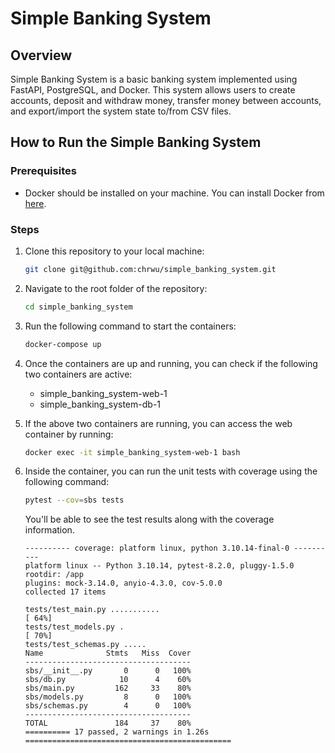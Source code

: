 # Simple Banking System

## Overview
Simple Banking System is a basic banking system implemented using FastAPI, PostgreSQL, and Docker. This system allows users to create accounts, deposit and withdraw money, transfer money between accounts, and export/import the system state to/from CSV files.

## How to Run the Simple Banking System

### Prerequisites
- Docker should be installed on your machine. You can install Docker from [here](https://docs.docker.com/desktop/).

### Steps
1. Clone this repository to your local machine:

    ```bash
    git clone git@github.com:chrwu/simple_banking_system.git
    ```

2. Navigate to the root folder of the repository:

    ```bash
    cd simple_banking_system
    ```

3. Run the following command to start the containers:

    ```bash
    docker-compose up
    ```

4. Once the containers are up and running, you can check if the following two containers are active:
    - simple_banking_system-web-1
    - simple_banking_system-db-1

5. If the above two containers are running, you can access the web container by running:

    ```bash
    docker exec -it simple_banking_system-web-1 bash
    ```

6. Inside the container, you can run the unit tests with coverage using the following command:

    ```bash
    pytest --cov=sbs tests
    ```
   You'll be able to see the test results along with the coverage information.
   ```
   ---------- coverage: platform linux, python 3.10.14-final-0 ----------
   platform linux -- Python 3.10.14, pytest-8.2.0, pluggy-1.5.0
   rootdir: /app
   plugins: mock-3.14.0, anyio-4.3.0, cov-5.0.0
   collected 17 items
   
   tests/test_main.py ...........                                                                                                                                                                     [ 64%]
   tests/test_models.py .                                                                                                                                                                             [ 70%]
   tests/test_schemas.py .....
   Name              Stmts   Miss  Cover
   -------------------------------------
   sbs/__init__.py       0      0   100%
   sbs/db.py            10      4    60%
   sbs/main.py         162     33    80%
   sbs/models.py         8      0   100%
   sbs/schemas.py        4      0   100%
   -------------------------------------
   TOTAL               184     37    80%
   ========== 17 passed, 2 warnings in 1.26s ==============================================
   ```